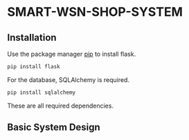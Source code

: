 # SMART-WSN-SHOP-SYSTEM

## Installation

Use the package manager [pip](https://pip.pypa.io/en/stable/) to install flask.

```bash
pip install flask
```
For the database, SQLAlchemy is required.

```bash
pip install sqlalchemy
```

These are all required dependencies.

## Basic System Design

